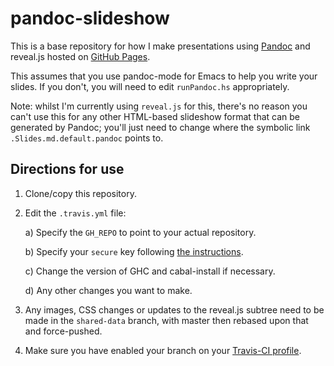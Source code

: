 pandoc-slideshow
================

This is a base repository for how I make presentations using [Pandoc]
and reveal.js hosted on [GitHub Pages].

This assumes that you use pandoc-mode for Emacs to help you write your
slides.  If you don't, you will need to edit `runPandoc.hs`
appropriately.

Note: whilst I'm currently using `reveal.js` for this, there's no
reason you can't use this for any other HTML-based slideshow format
that can be generated by Pandoc; you'll just need to change where the
symbolic link `.Slides.md.default.pandoc` points to.

Directions for use
------------------

1. Clone/copy this repository.

2. Edit the `.travis.yml` file:

    a) Specify the `GH_REPO` to point to your actual repository.

    b) Specify your `secure` key following [the instructions].

    c) Change the version of GHC and cabal-install if necessary.

    d) Any other changes you want to make.

3. Any images, CSS changes or updates to the reveal.js subtree need to
   be made in the `shared-data` branch, with master then rebased upon
   that and force-pushed.

4. Make sure you have enabled your branch
   on your [Travis-CI profile].

[Pandoc]: http://pandoc.org/
[reveal.js]: http://lab.hakim.se/reveal-js/
[GitHub Pages]: https://pages.github.com/
[the instructions]: https://docs.travis-ci.com/user/encryption-keys/
[Travis-CI profile]: https://travis-ci.org/profile
